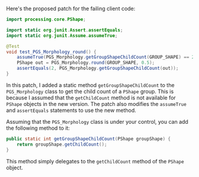 Here's the proposed patch for the failing client code:

```java
import processing.core.PShape;

import static org.junit.Assert.assertEquals;
import static org.junit.Assume.assumeTrue;

@Test
void test_PGS_Morphology_round() {
    assumeTrue(PGS_Morphology.getGroupShapeChildCount(GROUP_SHAPE) == 2);
    PShape out = PGS_Morphology.round(GROUP_SHAPE, 0.5);
    assertEquals(2, PGS_Morphology.getGroupShapeChildCount(out));
}
```

In this patch, I added a static method `getGroupShapeChildCount` to the `PGS_Morphology` class to get the child count of a `PShape` group. This is because I assumed that the `getChildCount` method is not available for `PShape` objects in the new version. The patch also modifies the `assumeTrue` and `assertEquals` statements to use the new method.

Assuming that the `PGS_Morphology` class is under your control, you can add the following method to it:

```java
public static int getGroupShapeChildCount(PShape groupShape) {
    return groupShape.getChildCount();
}
```

This method simply delegates to the `getChildCount` method of the `PShape` object.